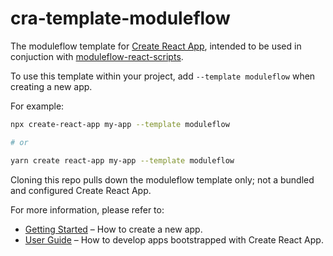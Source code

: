 # cra-template-moduleflow


The moduleflow template for [Create React App](https://github.com/facebook/create-react-app), intended to be used in conjuction with [moduleflow-react-scripts](https://github.com/ashea29/moduleflow-react-scripts).

To use this template within your project, add `--template moduleflow` when creating a new app.

For example:

```sh
npx create-react-app my-app --template moduleflow

# or

yarn create react-app my-app --template moduleflow
```

Cloning this repo pulls down the moduleflow template only; not a bundled and configured Create React App.

For more information, please refer to:

- [Getting Started](https://create-react-app.dev/docs/getting-started) – How to create a new app.
- [User Guide](https://create-react-app.dev) – How to develop apps bootstrapped with Create React App.
